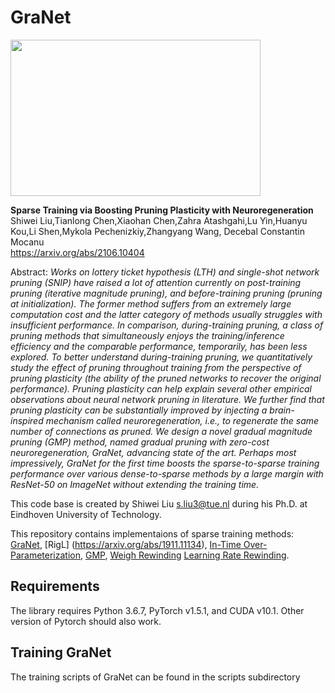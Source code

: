 # GraNet

<img src="https://github.com/Shiweiliuiiiiiii/GraNet/blob/main/GraNet_github.png" width="400" height="250">


**Sparse Training via Boosting Pruning Plasticity with Neuroregeneration**<br>
Shiwei Liu,Tianlong Chen,Xiaohan Chen,Zahra Atashgahi,Lu Yin,Huanyu Kou,Li Shen,Mykola Pechenizkiy,Zhangyang Wang, Decebal Constantin Mocanu<br>
https://arxiv.org/abs/2106.10404<br>

Abstract: *Works on lottery ticket hypothesis (LTH) and single-shot network pruning (SNIP) have raised a lot of attention currently on post-training pruning (iterative magnitude pruning), and before-training pruning (pruning at initialization). The former method suffers from an extremely large computation cost and the latter category of methods usually struggles with insufficient performance. In comparison, during-training pruning, a class of pruning methods that simultaneously enjoys the training/inference efficiency and the comparable performance, temporarily, has been less explored. To better understand during-training pruning, we quantitatively study the effect of pruning throughout training from the perspective of pruning plasticity (the ability of the pruned networks to recover the original performance). Pruning plasticity can help explain several other empirical observations about neural network pruning in literature. We further find that pruning plasticity can be substantially improved by injecting a brain-inspired mechanism called neuroregeneration, i.e., to regenerate the same number of connections as pruned. We design a novel gradual magnitude pruning (GMP) method, named gradual pruning with zero-cost neuroregeneration, GraNet, advancing state of the art. Perhaps most impressively, GraNet for the first time boosts the sparse-to-sparse training performance over various dense-to-sparse methods by a large margin with ResNet-50 on ImageNet without extending the training time.*


This code base is created by Shiwei Liu [s.liu3@tue.nl](mailto:s.liu3@tue.nl) during his Ph.D. at Eindhoven University of Technology.<br>

This repository contains implementaions of sparse training methods: [GraNet](https://arxiv.org/abs/2106.10404), [RigL] (https://arxiv.org/abs/1911.11134), [In-Time Over-Parameterization](https://arxiv.org/abs/2102.02887), [GMP](https://arxiv.org/abs/1902.09574), [Weigh Rewinding](https://arxiv.org/abs/1912.05671) [Learning Rate Rewinding](https://arxiv.org/abs/2003.02389).

## Requirements 
The library requires Python 3.6.7, PyTorch v1.5.1, and CUDA v10.1. Other version of Pytorch should also work.


## Training GraNet
The training scripts of GraNet can be found in the scripts subdirectory


